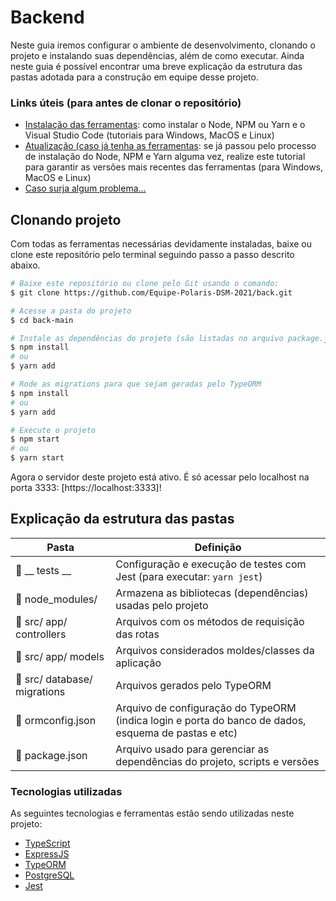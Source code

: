 # Backend

Neste guia iremos configurar o ambiente de desenvolvimento, clonando o projeto e instalando suas dependências, além de como executar. Ainda neste guia é possível encontrar uma breve explicação da estrutura das pastas adotada para a construção em equipe desse projeto.

### Links úteis (para antes de clonar o repositório)
- [Instalação das ferramentas](https://www.notion.so/Instala-o-das-ferramentas-405f3e8b014649cbb422dee6b5bd0535): como instalar o Node, NPM ou Yarn e o Visual Studio Code (tutoriais para Windows, MacOS e Linux)
- [Atualização (caso já tenha as ferramentas](https://www.notion.so/Atualiza-o-vers-es-diferentes-09abff4d88d44c459a7c7a925ad15bfa): se já passou pelo processo de instalação do Node, NPM e Yarn alguma vez, realize este tutorial para garantir as versões mais recentes das ferramentas (para Windows, MacOS e Linux)
- [Caso surja algum problema...](https://www.notion.so/Tive-problemas-e-agora-c67378e1319d4723a3211aad8eb987c6)

  
## Clonando projeto
Com todas as ferramentas necessárias devidamente instaladas, baixe ou clone este repositório pelo terminal seguindo passo a passo descrito abaixo.

```bash
# Baixe este repositório ou clone pelo Git usando o comando:
$ git clone https://github.com/Equipe-Polaris-DSM-2021/back.git

# Acesse a pasta do projeto
$ cd back-main

# Instale as dependências do projeto (são listadas no arquivo package.json)
$ npm install
# ou
$ yarn add

# Rode as migrations para que sejam geradas pelo TypeORM
$ npm install
# ou
$ yarn add

# Execute o projeto
$ npm start
# ou
$ yarn start
```
Agora o servidor deste projeto está ativo. É só acessar pelo localhost na porta 3333: [https://localhost:3333]!


## Explicação da estrutura das pastas

| Pasta                   | Definição                                                                                                                    |
| ----------------------- | ---------------------------------------------------------------------------------------------------------------------------- |
| :open_file_folder: __ tests __             | Configuração e execução de testes com Jest (para executar: `yarn jest`)                                   |
| :open_file_folder: node_modules/           | Armazena as bibliotecas (dependências) usadas pelo projeto                                                |
| :open_file_folder: src/ app/ controllers     | Arquivos com os métodos de requisição das rotas                                                           |
| :open_file_folder: src/ app/ models          | Arquivos considerados moldes/classes da aplicação                                                         |
| :open_file_folder: src/ database/ migrations | Arquivos gerados pelo TypeORM                                                                             |
| :page_facing_up: ormconfig.json            | Arquivo de configuração do TypeORM (indica login e porta do banco de dados, esquema de pastas e etc)      |
| :page_facing_up: package.json              | Arquivo usado para gerenciar as dependências do projeto, scripts e versões                                |


### Tecnologias utilizadas
As seguintes tecnologias e ferramentas estão sendo utilizadas neste projeto:

- [TypeScript](https://www.typescriptlang.org/)
- [ExpressJS](https://expressjs.com/pt-br/)
- [TypeORM](https://typeorm.io/#/)
- [PostgreSQL](https://www.postgresql.org/docs/)
- [Jest](https://jestjs.io/docs/getting-started) 
